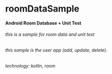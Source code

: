 # roomDataSample
#### Android Room Database + Unit Test
###### this is a sample for room data and unit test
###### this sample is the user app (add, update, delete).
###### technology: kotlin, room
